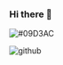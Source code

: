 ### Hi there 👋

![#09D3AC](https://img.shields.io/badge/GitHub-000001?style=for-the-badge&logo=#61DAFB&logoColor=#09D3AC)

![github](https://img.shields.io/badge/GitHub-000000?style=for-the-badge&logo=GitHub&logoColor=white)

<!--
**zenya385/zenya385** is a ✨ _special_ ✨ repository because its `README.md` (this file) appears on your GitHub profile.



Here are some ideas to get you started:

- 🔭 I’m currently working on ...
- 🌱 I’m currently learning ...
- 👯 I’m looking to collaborate on ...
- 🤔 I’m looking for help with ...
- 💬 Ask me about ...
- 📫 How to reach me: ...
- 😄 Pronouns: ...
- ⚡ Fun fact: ...
-->
